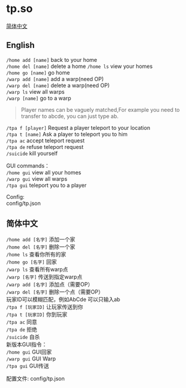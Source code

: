 # tp.so  
[简体中文](#%e7%ae%80%e4%bd%93%e4%b8%ad%e6%96%87)
## English
`/home add [name]` back to your home  
`/home del [name]` delete a home
`/home ls` view your homes  
`/home go [name]` go home  
`/warp add [name]` add a warp(need OP)  
`/warp del [name]` delete a warp(need OP)  
`/warp ls` view all warps  
`/warp [name]` go to a warp  

> Player names can be vaguely matched,For example you need to transfer to abcde, you can just type ab.  

`/tpa f [player]` Request a player teleport to your location  
`/tpa t [name]` Ask a player to teleport you to him  
`/tpa ac` accept teleport request  
`/tpa de` refuse teleport request  
`/suicide` kill yourself  

GUI commands：  
`/home gui` view all your homes  
`/warp gui` view all warps  
`/tpa gui` teleport you to a player  

Config:   
config/tp.json

## 简体中文
`/home add [名字]` 添加一个家  
`/home del [名字]` 删除一个家  
`/home ls` 查看你所有的家  
`/home go [名字]` 回家  
`/warp ls` 查看所有warp点  
`/warp [名字]` 传送到指定warp点  
`/warp add [名字]` 添加点（需要OP）  
`/warp del [名字]` 删除一个点（需要OP）  
玩家ID可以模糊匹配，例如AbCde 可以只输入ab  
`/tpa f [玩家ID]` 让玩家传送到你  
`/tpa t [玩家ID]` 你到玩家  
`/tpa ac` 同意  
`/tpa de` 拒绝  
`/suicide` 自杀  
新版本GUI指令：  
`/home gui` GUI回家  
`/warp gui` GUI Warp  
`/tpa gui` GUI传送  

配置文件: config/tp.json
